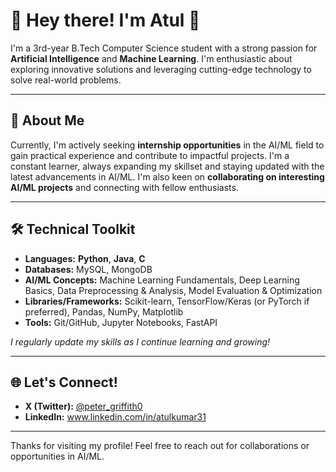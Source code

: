 # 🌟 Hey there! I'm Atul 👋

I'm a 3rd-year B.Tech Computer Science student with a strong passion for **Artificial Intelligence** and **Machine Learning**. I'm enthusiastic about exploring innovative solutions and leveraging cutting-edge technology to solve real-world problems.

---

## 🚀 About Me

Currently, I'm actively seeking **internship opportunities** in the AI/ML field to gain practical experience and contribute to impactful projects. I'm a constant learner, always expanding my skillset and staying updated with the latest advancements in AI/ML. I'm also keen on **collaborating on interesting AI/ML projects** and connecting with fellow enthusiasts.

---

## 🛠️ Technical Toolkit

* **Languages:** **Python**, **Java**, **C**
* **Databases:** MySQL, MongoDB
* **AI/ML Concepts:** Machine Learning Fundamentals, Deep Learning Basics, Data Preprocessing & Analysis, Model Evaluation & Optimization
* **Libraries/Frameworks:** Scikit-learn, TensorFlow/Keras (or PyTorch if preferred), Pandas, NumPy, Matplotlib
* **Tools:** Git/GitHub, Jupyter Notebooks, FastAPI

*I regularly update my skills as I continue learning and growing!*

---

## 🌐 Let's Connect!

* **X (Twitter):** [@peter_griffith0](https://x.com/peter_griffith0)
* **LinkedIn:** www.linkedin.com/in/atulkumar31

---

Thanks for visiting my profile! Feel free to reach out for collaborations or opportunities in AI/ML.
